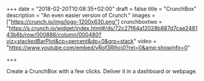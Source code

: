 +++
date = "2018-02-20T10:08:35+02:00"
draft = false
title = "CrunchBox"
description = "An even easier version of Crunch."
images = ["https://crunch.io/img/logo-1200x630.png"]
crunchboxtwo = "https://s.crunch.io/widget/index.html#/ds/72c27f64a12028b887d7cae248143b6b/row/000886/column/000480?viz=stackedBarPlot&cp=percent&dp=0&grp=stack"
video = "https://www.youtube.com/embed/vRof3RIhcj0?rel=0&amp;showinfo=0"

+++

Create a CrunchBox with a few clicks. Deliver it in a dashboard or webpage.

